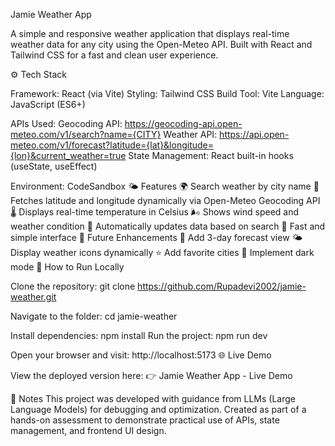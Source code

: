Jamie Weather App

A simple and responsive weather application that displays real-time weather data for any city using the Open-Meteo API. Built with React and Tailwind CSS for a fast and clean user experience.

⚙️ Tech Stack

Framework: React (via Vite)
Styling: Tailwind CSS
Build Tool: Vite
Language: JavaScript (ES6+)

APIs Used:
Geocoding API: https://geocoding-api.open-meteo.com/v1/search?name={CITY}
Weather API: https://api.open-meteo.com/v1/forecast?latitude={lat}&longitude={lon}&current_weather=true
State Management: React built-in hooks (useState, useEffect)

Environment: CodeSandbox
🌤️ Features
🌍 Search weather by city name
📍 Fetches latitude and longitude dynamically via Open-Meteo Geocoding API
🌡️ Displays real-time temperature in Celsius
🌬️ Shows wind speed and weather condition
🧭 Automatically updates data based on search
🧠 Fast and simple interface
🔮 Future Enhancements
📅 Add 3-day forecast view
🌤️ Display weather icons dynamically
⭐ Add favorite cities
🌙 Implement dark mode
🚀 How to Run Locally

Clone the repository:
git clone https://github.com/Rupadevi2002/jamie-weather.git


Navigate to the folder:
cd jamie-weather


Install dependencies:
npm install
Run the project:
npm run dev


Open your browser and visit:
http://localhost:5173
🌐 Live Demo

View the deployed version here:
👉 Jamie Weather App - Live Demo

🧠 Notes
This project was developed with guidance from LLMs (Large Language Models) for debugging and optimization.
Created as part of a hands-on assessment to demonstrate practical use of APIs, state management, and frontend UI design.
